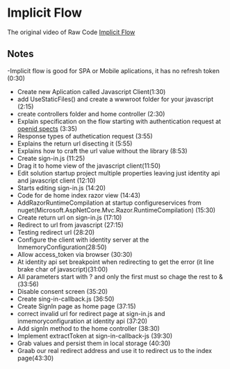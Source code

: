 # Implicit Flow
The original video of Raw Code 
[Implicit Flow](https://www.youtube.com/watch?v=WQM_3Mm1Ewo&list=PLOeFnOV9YBa7dnrjpOG6lMpcyd7Wn7E8V&index=16)

## Notes

-Implicit flow is good for SPA or Mobile aplications, it has no refresh token (0:30)
- Create new Aplication called Javascript Client(1:30)
- add UseStaticFiles() and create a wwwroot folder for your javascript (2:15)
- create controllers folder and home controller (2:30)
- Explain specification on the flow starting with authentication request at [openid spects](https://openid.net/specs/openid-connect-core-1_0.html) (3:35)
- Response types of authetication request (3:55)
- Explains the return url disecting it (5:55)
- Explains how to craft the url value without the library (8:53)
- Create sign-in.js (11:25)
- Drag it to home view of the javascript client(11:50)
- Edit solution startup project multiple properties leaving just identity api and javascript client (12:10)
- Starts editing sign-in.js (14:20)
- Code for de home index razor view (14:43)
- AddRazorRuntimeCompilation at startup configureservices from nuget(Microsoft.AspNetCore.Mvc.Razor.RuntimeCompilation) (15:30)
- Create return url on sign-in.js (17:10)
- Redirect to url from javascript (27:15)
- Testing redirect url (28:20)
- Configure the client with identity server at the InmemoryConfiguration(28:50)
- Allow access_token via browser (30:30)
- At identity api set breakpoint when redirecting to get the error (it line brake char of javascript)(31:00)
- All parameters start with ? and only the first must so chage the rest to &(33:56)
- Disable consent screen (35:20)
- Create sing-in-callback.js (36:50)
- Create SignIn page as home page (37:15)
- correct invalid url for redirect page at sign-in.js and inmemoryconfiguration at identity api (37:20)
- Add signIn method to the home controller (38:30)
- Implement extractToken at sign-in-callback-js (39:30)
- Grab values and persist them in local storage (40:30)
- Graab our real redirect address and use it to redirect us to the index page(43:30)

